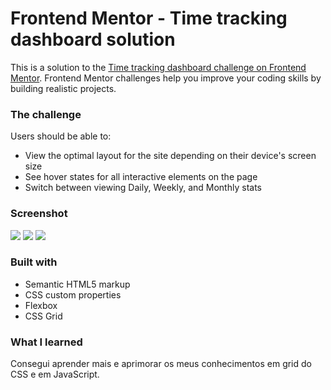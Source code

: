 # Frontend Mentor - Time tracking dashboard solution

This is a solution to the [Time tracking dashboard challenge on Frontend Mentor](https://www.frontendmentor.io/challenges/time-tracking-dashboard-UIQ7167Jw). Frontend Mentor challenges help you improve your coding skills by building realistic projects. 

### The challenge

Users should be able to:

- View the optimal layout for the site depending on their device's screen size
- See hover states for all interactive elements on the page
- Switch between viewing Daily, Weekly, and Monthly stats

### Screenshot

![](./time-tracking-dashboard-main/finish-project-daily.jpg)
![](./time-tracking-dashboard-main/finish-project-weekly.jpg)
![](./time-tracking-dashboard-main/finish-project-monthly.jpg)


### Built with

- Semantic HTML5 markup
- CSS custom properties
- Flexbox
- CSS Grid

### What I learned

Consegui aprender mais e aprimorar os meus conhecimentos em grid do CSS e em JavaScript.
